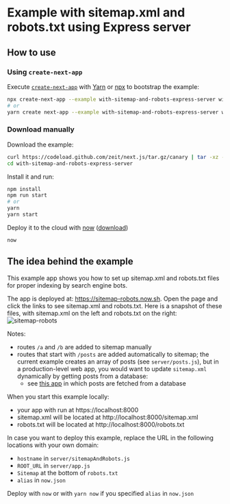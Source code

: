 # Example with sitemap.xml and robots.txt using Express server

## How to use

### Using `create-next-app`

Execute [`create-next-app`](https://github.com/segmentio/create-next-app) with [Yarn](https://yarnpkg.com/lang/en/docs/cli/create/) or [npx](https://github.com/zkat/npx#readme) to bootstrap the example:

```bash
npx create-next-app --example with-sitemap-and-robots-express-server with-sitemap-and-robots-express-server-app
# or
yarn create next-app --example with-sitemap-and-robots-express-server with-sitemap-and-robots-express-server-app
```

### Download manually

Download the example:

```bash
curl https://codeload.github.com/zeit/next.js/tar.gz/canary | tar -xz --strip=2 next.js-canary/examples/with-sitemap-and-robots-expres-server
cd with-sitemap-and-robots-express-server
```

Install it and run:

```bash
npm install
npm run start
# or
yarn
yarn start
```

Deploy it to the cloud with [now](https://zeit.co/now) ([download](https://zeit.co/download))

```bash
now
```

## The idea behind the example

This example app shows you how to set up sitemap.xml and robots.txt files for proper indexing by search engine bots.

The app is deployed at: https://sitemap-robots.now.sh. Open the page and click the links to see sitemap.xml and robots.txt. Here is a snapshot of these files, with sitemap.xml on the left and robots.txt on the right:
![sitemap-robots](https://user-images.githubusercontent.com/26158226/38786210-4d0c3f70-40db-11e8-8e44-b2c90cfd1b74.png)

Notes:
- routes `/a` and `/b` are added to sitemap manually
- routes that start with `/posts` are added automatically to sitemap; the current example creates an array of posts (see `server/posts.js`), but in a production-level web app, you would want to update `sitemap.xml` dynamically by getting posts from a database:
  - see [this app](https://github.com/builderbook/builderbook/blob/5f33772b8896d646cff89493853f34e61de6179a/server/sitemapAndRobots.js#L11) in which posts are fetched from a database

When you start this example locally:
- your app with run at https://localhost:8000
- sitemap.xml will be located at http://localhost:8000/sitemap.xml
- robots.txt will be located at http://localhost:8000/robots.txt

In case you want to deploy this example, replace the URL in the following locations with your own domain:
- `hostname` in `server/sitemapAndRobots.js`
- `ROOT_URL` in `server/app.js`
- `Sitemap` at the bottom of `robots.txt`
- `alias` in `now.json`

Deploy with `now` or with `yarn now` if you specified `alias` in `now.json`